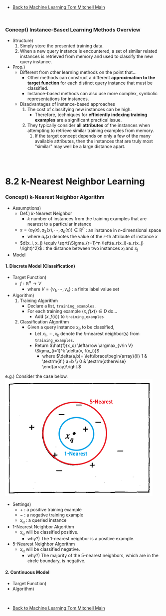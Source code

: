 * [Back to Machine Learning Tom Mitchell Main](../../main.md)

<br>

### Concept) Instance-Based Learning Methods Overview
- Structure)
  1. Simply store the presented training data. 
  2. When a new query instance is encountered, a set of similar related instances is retrieved from memory and used to classify the new query instance.
- Prop.)
  - Different from other learning methods on the point that...
    - Other methods can construct a different **approximation to the target function** for each distinct query instance that must be classified.
    - Instance-based methods can also use more complex, symbolic representations for instances.
  - Disadvantages of instance-based approaches 
    1. The cost of classifying new instances can be high.
       - Therefore, techniques for **efficiently indexing training examples** are a significant practical issue.
    2. They typically consider **all attributes** of the instances when attempting to retrieve similar training examples from memory. 
       1. If the target concept depends on only a few of the many available attributes, then the instances that are truly most "similar" may well be a large distance apart.

<br><br>

# 8.2 k-Nearest Neighbor Learning
### Concept) k-Nearest Neighbor Algorithm
- Assumptions)
  - Def.) $k$-Nearest Neighbor
    - $k$ number of instances from the training examples that are nearest to a particular instance
  - $x = \langle a_1(x), a_2(x), \cdots, a_n(x) \rangle \in \mathbb{R}^n$ : an instance in $n$-dimensional space
    - where $a_r(x)$ denotes the value of the $r$-th attribute of instance $x$
  - $d(x_i, x_j) \equiv \sqrt{\Sigma_{r=1}^n \left(a_r(x_i)-a_r(x_j) \right)^2}$ : the distance between two instances $x_i$ and $x_j$
- Model
#### 1. Discrete Model (Classification)
- Target Function)
   - $f:\mathbb{R}^n\rightarrow V$
     - where $V=\lbrace v_1, \cdots, v_s \rbrace$ : a finite label value set
- Algorithm)
   1. Training Algorithm
      - Declare a list, ```training_examples```.
      - For each training example $\langle x, f(x) \rangle \in D$ do...
        - Add $\langle x, f(x) \rangle$ to ```training_examples```
   2. Classification Algorithm
      - Given a query instance $x_q$ to be classified,
        - Let $x_1, \cdots, x_k$ denote the $k$-nearest neighbor(s) from ```training_examples```.
        - Return $\hat{f}(x_q) \leftarrow \argmax_{v\in V} \Sigma_{i=1}^k \delta(v, f(x_i))$
          - where $`\delta(a,b)= \left\lbrace\begin{array}{ll} 1 & \textrm{if } a=b \\ 0 & \textrm{otherwise} \end{array}\right.`$


e.g.) Consider the case below.   
![](images/001.png)   

- Settings)
  - $+$ : a positive training example
  - $-$ : a negative training example
  - $x_q$ : a queried instance
- 1-Nearest Neighbor Algorithm
  - $x_q$ will be classified positive.
    - why?) The 1-nearest neighbor is a positive example.
- 5-Nearest Neighbor Algorithm
  - $x_q$ will be classified negative.
    - why?) The majority of the 5-nearest neighbors, which are in the circle boundary, is negative.

#### 2. Continuous Model
- Target Function)
- Algorithm)













<br>

* [Back to Machine Learning Tom Mitchell Main](../../main.md)